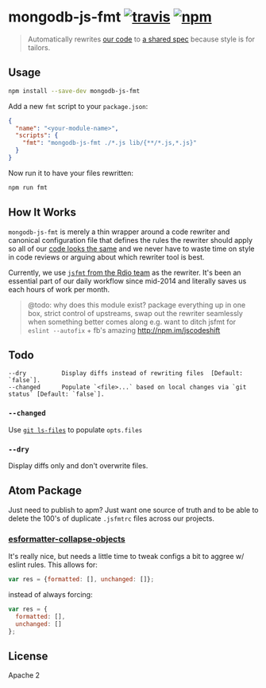 # mongodb-js-fmt [![travis][travis_img]][travis_url] [![npm][npm_img]][npm_url]

> Automatically rewrites [our code][mongodb-js] to [a shared spec][styleguide] because style is for tailors.

## Usage

```bash
npm install --save-dev mongodb-js-fmt
```

Add a new `fmt` script to your `package.json`:

```json
{
  "name": "<your-module-name>",
  "scripts": {
    "fmt": "mongodb-js-fmt ./*.js lib/{**/*.js,*.js}"
  }
}
```

Now run it to have your files rewritten:

```bash
npm run fmt
```

## How It Works

`mongodb-js-fmt` is merely a thin wrapper around a code
rewriter and canonical configuration file that defines the
rules the rewriter should apply so all of our
[code looks the same][styleguide] and we never have to
waste time on style in code reviews or arguing about
which rewriter tool is best.

Currently, we use [`jsfmt` from the Rdio team][jsfmt]
as the rewriter.  It's been an essential part of our daily
workflow since mid-2014 and literally saves us each hours
of work per month.

> @todo: why does this module exist?  package everything
> up in one box, strict control of upstreams, swap out
> the rewriter seamlessly when something better comes along
> e.g. want to ditch jsfmt for `eslint --autofix` +
> fb's amazing http://npm.im/jscodeshift

## Todo

```
--dry          Display diffs instead of rewriting files  [Default: `false`].
--changed      Populate `<file>...` based on local changes via `git status` [Default: `false`].
```

### `--changed`

Use [`git ls-files`](http://git-scm.com/docs/git-ls-files) to populate `opts.files`

### `--dry`

Display diffs only and don't overwrite files.

## Atom Package

Just need to publish to apm? Just want one source of truth and to be able
to delete the 100's of duplicate `.jsfmtrc` files across our projects.

### [esformatter-collapse-objects](https://github.com/wbinnssmith/esformatter-collapse-objects)

It's really nice, but needs a little time to tweak configs a
bit to aggree w/ eslint rules.  This allows for:


```javascript
var res = {formatted: [], unchanged: []};
```

instead of always forcing:

```javascript
var res = {
  formatted: [],
  unchanged: []
};
```

## License

Apache 2

[travis_img]: https://img.shields.io/travis/mongodb-js/fmt.svg
[travis_url]: https://travis-ci.org/mongodb-js/fmt
[npm_img]: https://img.shields.io/npm/v/mongodb-js-fmt.svg
[npm_url]: https://npmjs.org/package/mongodb-js-fmt
[mongodb-js]: http://mongodb-js.github.io/
[jsfmt]: https://github.com/rdio/jsfmt
[eslint]: http://eslint.org
[eslint-config-mongodb-js]: https://github.com/mongodb-js/eslint-config
[gofmt]: https://golang.org/cmd/gofmt/
[styleguide]: https://github.com/mongodb-js/javascript
